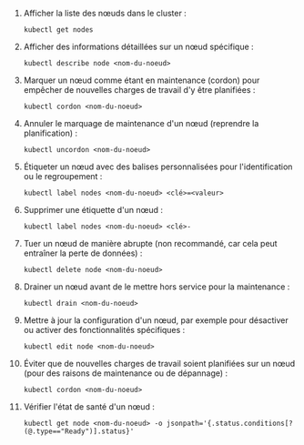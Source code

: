 1. Afficher la liste des nœuds dans le cluster :
   ```
   kubectl get nodes
   ```

2. Afficher des informations détaillées sur un nœud spécifique :
   ```
   kubectl describe node <nom-du-noeud>
   ```

3. Marquer un nœud comme étant en maintenance (cordon) pour empêcher de nouvelles charges de travail d'y être planifiées :
   ```
   kubectl cordon <nom-du-noeud>
   ```

4. Annuler le marquage de maintenance d'un nœud (reprendre la planification) :
   ```
   kubectl uncordon <nom-du-noeud>
   ```

5. Étiqueter un nœud avec des balises personnalisées pour l'identification ou le regroupement :
   ```
   kubectl label nodes <nom-du-noeud> <clé>=<valeur>
   ```

6. Supprimer une étiquette d'un nœud :
   ```
   kubectl label nodes <nom-du-noeud> <clé>-
   ```

7. Tuer un nœud de manière abrupte (non recommandé, car cela peut entraîner la perte de données) :
   ```
   kubectl delete node <nom-du-noeud>
   ```

8. Drainer un nœud avant de le mettre hors service pour la maintenance :
   ```
   kubectl drain <nom-du-noeud>
   ```

9. Mettre à jour la configuration d'un nœud, par exemple pour désactiver ou activer des fonctionnalités spécifiques :
   ```
   kubectl edit node <nom-du-noeud>
   ```

10. Éviter que de nouvelles charges de travail soient planifiées sur un nœud (pour des raisons de maintenance ou de dépannage) :
    ```
    kubectl cordon <nom-du-noeud>
    ```

11. Vérifier l'état de santé d'un nœud :
    ```
    kubectl get node <nom-du-noeud> -o jsonpath='{.status.conditions[?(@.type=="Ready")].status}'
    ```